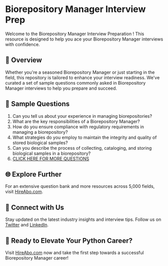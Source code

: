# Biorepository Manager Interview Prep

Welcome to the Biorepository Manager Interview Preparation ! This resource is designed to help you ace your Biorepository Manager interviews with confidence.

## 🚀 Overview

Whether you're a seasoned Biorepository Manager or just starting in the field, this repository is tailored to enhance your interview readiness. We've curated a set of sample questions commonly asked in Biorepository Manager interviews to help you prepare and succeed.

## 📝 Sample Questions

1. Can you tell us about your experience in managing biorepositories?
2. What are the key responsibilities of a Biorepository Manager?
3. How do you ensure compliance with regulatory requirements in managing a biorepository?
4. What strategies do you employ to maintain the integrity and quality of stored biological samples?
5. Can you describe the process of collecting, cataloging, and storing biological samples in a biorepository?
6. [CLICK HERE FOR MORE QUESTIONS](https://hireabo.com/job/2_3_29/Biorepository%20Manager)

## 🌐 Explore Further

For an extensive question bank and more resources across 5,000 fields, visit [HireAbo.com](https://www.hireabo.com).

## 📱 Connect with Us

Stay updated on the latest industry insights and interview tips. Follow us on [Twitter](https://twitter.com/hireabo) and [LinkedIn](https://www.linkedin.com/in/hire-abo-3609972a8/).

## 🚀 Ready to Elevate Your Python Career?

Visit [HireAbo.com](https://www.hireabo.com) now and take the first step towards a successful Biorepository Manager career!
